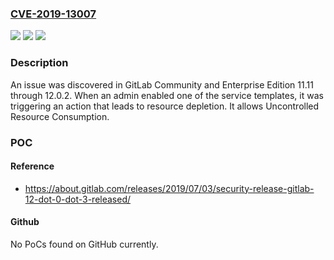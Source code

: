 ### [CVE-2019-13007](https://cve.mitre.org/cgi-bin/cvename.cgi?name=CVE-2019-13007)
![](https://img.shields.io/static/v1?label=Product&message=n%2Fa&color=blue)
![](https://img.shields.io/static/v1?label=Version&message=n%2Fa&color=blue)
![](https://img.shields.io/static/v1?label=Vulnerability&message=n%2Fa&color=brighgreen)

### Description

An issue was discovered in GitLab Community and Enterprise Edition 11.11 through 12.0.2. When an admin enabled one of the service templates, it was triggering an action that leads to resource depletion. It allows Uncontrolled Resource Consumption.

### POC

#### Reference
- https://about.gitlab.com/releases/2019/07/03/security-release-gitlab-12-dot-0-dot-3-released/

#### Github
No PoCs found on GitHub currently.

